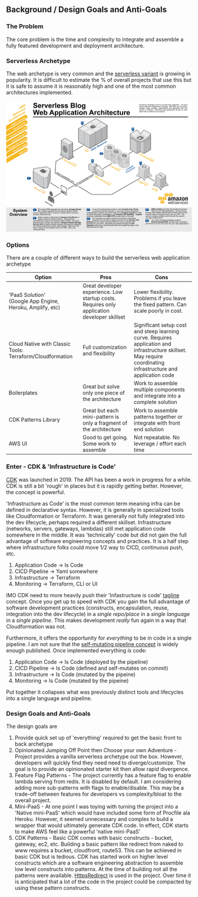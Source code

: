 ## Background / Design Goals and Anti-Goals

### The Problem

The core problem is the time and complexity to integrate and assemble a fully featured development
and deployment architecture.

###  Serverless Archetype

The web archetype is very common and the [serverless variant](https://aws.amazon.com/lambda/resources/refarch/refarch-webapp/) 
is growing in popularity. It is difficult to estimate the % of overall projects that use this but it is safe to assume it is 
reasonably high and one of the most common architectures implemented.

![TUB Overview](documentation/RefArch_Serverless.png?raw=true "Serverless Reference Architecture")

### Options

There are a couple of different ways to build the serverless web application archetype

| Option | Pros | Cons |
| --- | --- | --- |
| 'PaaS Solution' <br> (Google App Engine, Heroku, Amplify, etc) | Great developer experience. Low startup costs. Requires only application developer skillset | Lower flexibility. Problems if you leave the fixed pattern. Can scale poorly in cost. |
| Cloud Native with Classic Tools: Terraform/Cloudformation | Full customization and flexibility | Significant setup cost and steep learning curve. Requires application and infrastructure skillset. May require coordinating infrastructure and application code
| Boilerplates | Great but  solve only one piece of the architecture | Work to assemble multiple components and integrate into a complete solution
| CDK Patterns Library | Great but each mini-pattern is only a fragment of the architecture | Work to assemble patterns together or integrate with front end solution
| AWS UI | Good to get going. Some work to assemble | Not repeatable. No leverage / effort each time |

### Enter - CDK & 'Infrastructure is Code'

[CDK](https://aws.amazon.com/blogs/developer/introducing-the-aws-cdk-public-roadmap/) was launched in 2019. The API has been
a work in progress for a while. CDK is still a bit 'rough' in places but it is rapidly getting better. However, the concept is powerful.
 
'Infrastructure as Code' is the most common term meaning  infra can be defined in declarative syntax. 
However, it is generally in specialized tools like Cloudformation or Terraform. It was generally not
fully integrated into the dev lifecycle, perhaps required a different skillset. Infrastructure (networks, servers, gateways, lambdas) still met application code somewhere in the middle. 
It was 'technically' code but did not gain the full advantage of software engineering concepts and practices. 
It is a half step where infrastructure folks could move 1/2 way to CICD, continuous push, etc.
1. Application Code -> Is Code
2. CICD Pipeline -> Yaml somewhere
3. Infrastructure -> Terraform
4. Monitoring -> Terraform, CLI or UI

IMO CDK need to more heavily push their 'Infastructure *is* code' [tagline](https://www.youtube.com/watch?v=ZWCvNFUN-sU) concept.
Once you get up to speed with CDK you gain the full advantage of software development practices (constructs, encapsulation, reuse, integration into the dev lifecycle)
in a *single repo/place* in a *single language* in a *single pipeline*. This makes development *really* fun again in a way that Cloudformation was not.

Furthermore, it offers the opportunity for *everything* to be in code in a single pipeline. 
I am not sure that the [self-mutating pipeline concept](https://docs.aws.amazon.com/cdk/api/latest/docs/pipelines-readme.html) is widely enough published. Once implemented everything *is* code:
1. Application Code -> Is Code (deployed by the pipeline)
2. CICD Pipeline -> Is Code (defined and self-mutates on commit)
3. Infrastructure -> Is Code (mutated by the pipeine)
4. Monitoring -> Is Code (mutated by the pipeine)

Put together it collapses what was previously distinct tools and lifecycles into a single language and pipeline.

### Design Goals and Anti-Goals

The design goals are
1. Provide quick set up of 'everything' required to get the basic front to back archetype 
2. Opinionated Jumping Off Point then Choose your own Adventure - Project provides a vanilla serverless archetype out the box. However,
developers will quickly find they need need to diverge/customize. The goal is to provide an opinionated starter kit then allow rapid divergence.
3. Feature Flag Patterns - The project currently has a feature flag to enable lambda serving from redis. It is disabled by default.
I am considering adding more sub-patterns with flags to enable/disable. This may be a trade-off between features for developers vs complexity/bloat to the overall project. 
4. Mini-PaaS - At one point I was toying with turning the project into a 'Native mini-PaaS' which would have included some form of Procfile ala Heroku. 
However, it seemed unnecessary and complex to build a wrapper that would ultimately generate CDK code. In effect, CDK starts to make AWS feel like a powerful 'native mini-PaaS'
5. CDK Patterns - Basic CDK comes with basic constructs - bucket, gateway, ec2, etc. Building a basic pattern like redirect from naked to www requires a bucket, cloudfront, route53.
This can be achieved in basic CDK but is tedious. CDK has started work on higher level constructs which are a software engineering abstraction to assemble low level constructs
into patterns. At the time of building not all the patterns were available. [HttpsRedirect](https://docs.aws.amazon.com/cdk/api/latest/python/aws_cdk.aws_route53_patterns/README.html)
is used in the project. Over time it is anticipated that a lot of the code in the project could be compacted by using these pattern constructs.